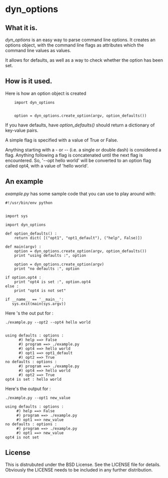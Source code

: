 # dyn_options


## What it is.

*dyn_options* is an easy way to parse command line options.
It creates an options object, with the command line flags as attributes
which the command line values as values.

It allows for defaults, as well as a way to check whether the option has
been set.

 
## How is it used.

Here is how an option object is created

        import dyn_options
	

    	option = dyn_options.create_option(argv, option_defaults())

If you have defaults, have *option_defaults()* should return a dictionary of
key-value pairs. 

A simple flag is specified with a value of True or False.

Anything starting with a - or -- (i.e. a single or double dash) is considered
a flag. Anything following a flag is concatenated until the next flag 
is encountered. So, '--opt hello world' will be converted to an option flag 
called opt4, with a value of 'hello world'.



## An example

 *example.py* has some sample code that you can use to play around with:


    #!/usr/bin/env python


    import sys

    import dyn_options

    def option_defaults() :
    	return dict( [("opt1", "opt1_default"), ("help", False)])

    def main(argv) :
    	option = dyn_options.create_option(argv, option_defaults())
    	print "using defaults :", option

    	option = dyn_options.create_option(argv)
    	print "no defaults :", option

    if option.opt4 :
        print "opt4 is set :", option.opt4
    else :
        print "opt4 is not set"

    if __name__ == '__main__':
       sys.exit(main(sys.argv)) 



Here 's the out put for :

    ./example.py --opt2 --opt4 hello world


    using defaults : options :
    	  #) help ==> False
          #) program ==> ./example.py
          #) opt4 ==> hello world
          #) opt1 ==> opt1_default
          #) opt2 ==> True
    no defaults : options :
          #) program ==> ./example.py
          #) opt4 ==> hello world
          #) opt2 ==> True
    opt4 is set : hello world


Here's the output for :

    ./example.py --opt1 new_value 

    using defaults : options :
         #) help ==> False
         #) program ==> ./example.py
         #) opt1 ==> new_value
    no defaults : options :
         #) program ==> ./example.py
         #) opt1 ==> new_value
    opt4 is not set

## License
This is distrubuted under the BSD License. See the LICENSE file for details. 
Obviously the LICENSE needs to be included in any further distribution.


